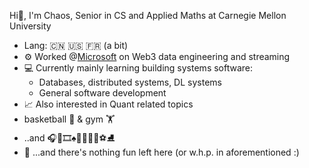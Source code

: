 Hi👋, I'm Chaos, Senior in CS and Applied Maths at Carnegie Mellon University <br>
- Lang: :cn: :us: :fr: (a bit)
- :gear: Worked @[Microsoft](https://github.com/microsoft) on Web3 data engineering and streaming
- :computer: Currently mainly learning building systems software:
  - Databases, distributed systems, DL systems
  - General software development
- :chart_with_upwards_trend: Also interested in Quant related topics
- basketball :basketball: & gym :weight_lifting:
- ..and :headphones::luggage::film_strip::spades::badminton::ping_pong::tennis::ski::soccer::ice_skate:
- 🔁 ...and there's nothing fun left here (or w.h.p. in aforementioned :\)
